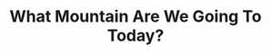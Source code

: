 --- 
title: "What Mountain Are We Going To Today?"
publishdate: "2019-1-2T16:48:46+02:00"
src: "https://365manga.net/manga/what-mountain-are-we-going-to-today"
image: "https://data.365manga.net/images/thumbnails/32632-what-mountain-are-we-going-to-today.jpg"
description: " Kamitsukasa, the beautiful boss admired by everyone. Tobeshita, her subordinate that goes driving with her on their days off for some reason. Tobeshita's heart won't stop pounding but Kamitsukasa seems weird while driving... Does she get excited driving up hill road​s...!? A comedy about traveling with a beautiful boss!!"
---